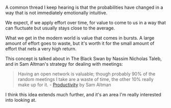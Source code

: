 A common thread I keep hearing is that the probabilities have changed in a way that is not immediately emotionally intuitive.

We expect, if we apply effort over time, for value to come to us in a way that can fluctuate but usually stays close to the average.

What we get in the modern world is value that comes in bursts. A large amount of effort goes to waste, but it's worth it for the small amount of effort that nets a very high return.

This concept is talked about in The Black Swan by Nassim Nicholas Taleb, and in Sam Altman's strategy for dealing with meetings:

>  Having an open network is valuable; though probably 90% of the random meetings I take are a waste of time, the other 10% really make up for it. - [Productivity](http://blog.samaltman.com/productivity) by Sam Altman

I think this idea extends much further, and it's an area I'm really interested into looking at.

